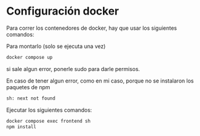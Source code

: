 # Configuración docker

Para correr los contenedores de docker, hay que usar los siguientes comandos:

Para montarlo (solo se ejecuta una vez)

```bash
docker compose up
```
si sale algun error, ponerle sudo para darle permisos.

En caso de tener algun error, como en mi caso, porque no se instalaron los paquetes de npm
```bash
sh: next not found
```

Ejecutar los siguientes comandos:
```bash
docker compose exec frontend sh
npm install
```

